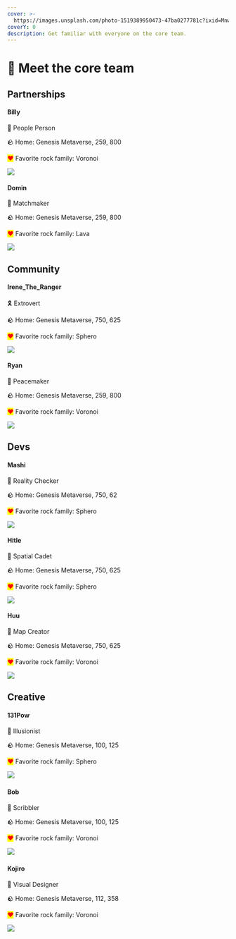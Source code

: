 ```yaml
---
cover: >-
  https://images.unsplash.com/photo-1519389950473-47ba0277781c?ixid=MnwxMjA3fDB8MHxwaG90by1wYWdlfHx8fGVufDB8fHx8&ixlib=rb-1.2.1&auto=format&fit=crop&w=2970&q=80
coverY: 0
description: Get familiar with everyone on the core team.
---
```


# 🥳 Meet the core team

## Partnerships

#### Billy

👋 People Person

🪨 Home: Genesis Metaverse, 259, 800

<mark style="color:red;">❤</mark>️ Favorite rock family: Voronoi

![](<../.gitbook/assets/ReadyPlayerMe-Avatar (4).png>)

#### Domin

👋 Matchmaker

🪨 Home: Genesis Metaverse, 259, 800

<mark style="color:red;">❤</mark>️ Favorite rock family: Lava

![](../.gitbook/assets/ReadyPlayerMe-Domin.png)

####

## Community

#### Irene\_The\_Ranger

🎗️ Extrovert

🪨 Home: Genesis Metaverse, 750, 625

<mark style="color:red;">❤</mark>️ Favorite rock family: Sphero

![](../.gitbook/assets/ReadyPlayerMe-Avatar.png)

#### Ryan

👋 Peacemaker

🪨 Home: Genesis Metaverse, 259, 800

<mark style="color:red;">❤</mark>️ Favorite rock family: Voronoi

![](<../.gitbook/assets/ReadyPlayerMe-Avatar (1).png>)



## Devs

#### Mashi

👷 Reality Checker

🪨 Home: Genesis Metaverse, 750, 62

<mark style="color:red;">❤</mark>️ Favorite rock family: Sphero

![](<../.gitbook/assets/Image from iOS.jpg>)

#### Hitle

👷 Spatial Cadet

🪨 Home: Genesis Metaverse, 750, 625

<mark style="color:red;">❤</mark>️ Favorite rock family: Sphero

![](../.gitbook/assets/kQNKD3vJD.png)

#### Huu

👷 Map Creator

🪨 Home: Genesis Metaverse, 750, 625

<mark style="color:red;">❤</mark>️ Favorite rock family: Voronoi

![](<../.gitbook/assets/man-g (1).png>)

## Creative

#### 131Pow

&#x20;🎨 Illusionist

🪨 Home: Genesis Metaverse, 100, 125&#x20;

<mark style="color:red;">❤</mark>️ Favorite rock family: Sphero

​![](https://files.gitbook.com/v0/b/gitbook-x-prod.appspot.com/o/spaces%2FeFeQJg5CKOo1s6JUR7s7%2Fuploads%2FaUmQltp9f5mZI7kCP2tX%2Fimage.png?alt=media\&token=ef07402f-0c4d-4f6c-b8d9-6c5d47b8d8e7)

#### Bob

&#x20;📖 Scribbler

🪨 Home: Genesis Metaverse, 100, 125&#x20;

<mark style="color:red;">❤</mark>️ Favorite rock family: Voronoi

​![](<../.gitbook/assets/ning avatar.png>)

#### Kojiro

🎨️ Visual Designer

🪨 Home: Genesis Metaverse, 112, 358&#x20;

<mark style="color:red;">❤</mark>️ Favorite rock family: Voronoi

![](<../.gitbook/assets/image (1) (2).png>)

####

##
